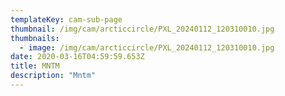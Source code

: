 ```yaml
---
templateKey: cam-sub-page
thumbnail: /img/cam/arcticcircle/PXL_20240112_120310010.jpg
thumbnails:
  - image: /img/cam/arcticcircle/PXL_20240112_120310010.jpg
date: 2020-03-16T04:59:59.653Z
title: MNTM 
description: "Mntm"
---
```


